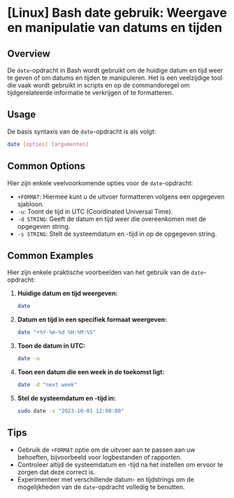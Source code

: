 # [Linux] Bash date gebruik: Weergave en manipulatie van datums en tijden

## Overview
De `date`-opdracht in Bash wordt gebruikt om de huidige datum en tijd weer te geven of om datums en tijden te manipuleren. Het is een veelzijdige tool die vaak wordt gebruikt in scripts en op de commandoregel om tijdgerelateerde informatie te verkrijgen of te formatteren.

## Usage
De basis syntaxis van de `date`-opdracht is als volgt:

```bash
date [opties] [argumenten]
```

## Common Options
Hier zijn enkele veelvoorkomende opties voor de `date`-opdracht:

- `+FORMAT`: Hiermee kunt u de uitvoer formatteren volgens een opgegeven sjabloon.
- `-u`: Toont de tijd in UTC (Coordinated Universal Time).
- `-d STRING`: Geeft de datum en tijd weer die overeenkomen met de opgegeven string.
- `-s STRING`: Stelt de systeemdatum en -tijd in op de opgegeven string.

## Common Examples
Hier zijn enkele praktische voorbeelden van het gebruik van de `date`-opdracht:

1. **Huidige datum en tijd weergeven:**
   ```bash
   date
   ```

2. **Datum en tijd in een specifiek formaat weergeven:**
   ```bash
   date "+%Y-%m-%d %H:%M:%S"
   ```

3. **Toon de datum in UTC:**
   ```bash
   date -u
   ```

4. **Toon een datum die een week in de toekomst ligt:**
   ```bash
   date -d "next week"
   ```

5. **Stel de systeemdatum en -tijd in:**
   ```bash
   sudo date -s "2023-10-01 12:00:00"
   ```

## Tips
- Gebruik de `+FORMAT` optie om de uitvoer aan te passen aan uw behoeften, bijvoorbeeld voor logbestanden of rapporten.
- Controleer altijd de systeemdatum en -tijd na het instellen om ervoor te zorgen dat deze correct is.
- Experimenteer met verschillende datum- en tijdstrings om de mogelijkheden van de `date`-opdracht volledig te benutten.